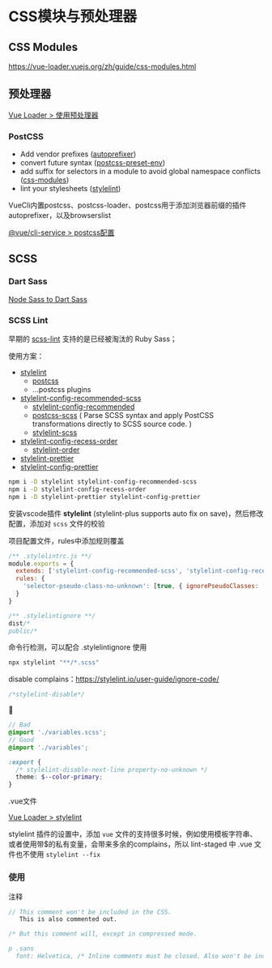 # CSS模块与预处理器

## CSS Modules

https://vue-loader.vuejs.org/zh/guide/css-modules.html



## 预处理器

[Vue Loader > 使用预处理器](https://vue-loader.vuejs.org/zh/guide/pre-processors.html#%E4%BD%BF%E7%94%A8%E9%A2%84%E5%A4%84%E7%90%86%E5%99%A8)



### PostCSS

- Add vendor prefixes ([autoprefixer](https://github.com/postcss/autoprefixer))
- convert future syntax ([postcss-preset-env](https://github.com/csstools/postcss-preset-env))
- add suffix for selectors in a module to avoid global namespace conflicts ([css-modules](https://github.com/css-modules/css-modules))
- lint your stylesheets ([stylelint](https://github.com/stylelint/stylelint))

VueCli内置postcss、postcss-loader、postcss用于添加浏览器前缀的插件autoprefixer，以及browserslist

[@vue/cli-service > postcss配置](https://github.com/vuejs/vue-cli/blob/e661a923751c2f49a24cb065b5dd5999169e86af/packages/%40vue/cli-service/lib/config/css.js#L50)



## SCSS

### Dart Sass

[Node Sass to Dart Sass](https://panjiachen.github.io/vue-element-admin-site/zh/guide/advanced/sass.html#node-sass-to-dart-sass)



### SCSS Lint

早期的 [scss-lint](https://github.com/sds/scss-lint) 支持的是已经被淘汰的 Ruby Sass；

使用方案：

- [stylelint](https://stylelint.io/)
  - [postcss](https://postcss.org/)
  - ...postcss plugins
- [stylelint-config-recommended-scss](https://www.npmjs.com/package/stylelint-config-recommended-scss)
  - [stylelint-config-recommended](https://www.npmjs.com/package/stylelint-config-recommended)
  - [postcss-scss](https://www.npmjs.com/package/postcss-scss) ( Parse SCSS syntax and apply PostCSS transformations directly to SCSS source code. )
  - [stylelint-scss](https://www.npmjs.com/package/stylelint-scss)
- [stylelint-config-recess-order](https://github.com/stormwarning/stylelint-config-recess-order)
  - [stylelint-order](https://github.com/hudochenkov/stylelint-order)
- [stylelint-prettier](https://github.com/prettier/stylelint-prettier)
- [stylelint-config-prettier](https://github.com/prettier/stylelint-config-prettier)

```sh
npm i -D stylelint stylelint-config-recommended-scss
npm i -D stylelint-config-recess-order
npm i -D stylelint-prettier stylelint-config-prettier
```

安装vscode插件 **stylelint** (stylelint-plus supports auto fix on save)，然后修改配置，添加对 `scss` 文件的校验

项目配置文件，rules中添加规则覆盖

```js
/** .stylelintrc.js **/
module.exports = {
  extends: ['stylelint-config-recommended-scss', 'stylelint-config-recess-order', 'stylelint-prettier/recommended'],
  rules: {
    'selector-pseudo-class-no-unknown': [true, { ignorePseudoClasses: ['global', 'export'] }]
  }
}
```

```js
/** .stylelintignore **/
dist/*
public/*
```

命令行检测，可以配合 .stylelintignore 使用

```sh
npx stylelint "**/*.scss"
```

disable complains：<https://stylelint.io/user-guide/ignore-code/>

```scss
/*stylelint-disable*/
```

🌰

```scss
// Bad
@import './variables.scss';
// Good
@import './variables';

:export {
  /* stylelint-disable-next-line property-no-unknown */
  theme: $--color-primary;
}
```

.vue文件

[Vue Loader >  stylelint](https://vue-loader.vuejs.org/zh/guide/linting.html#stylelint)

stylelint 插件的设置中，添加 `vue` 文件的支持很多时候，例如使用模板字符串、或者使用带$的私有变量，会带来多余的complains，所以 lint-staged 中 .vue 文件也不使用 `stylelint --fix`



### 使用

注释

```scss
// This comment won't be included in the CSS.
   This is also commented out.

/* But this comment will, except in compressed mode.

p .sans
  font: Helvetica, /* Inline comments must be closed. Also won't be included in the CSS. */ sans-serif
```

